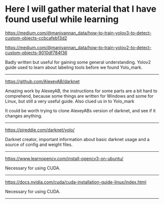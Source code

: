 # Here I will gather material that I have found useful while learning

<https://medium.com/@manivannan_data/how-to-train-yolov3-to-detect-custom-objects-ccbcafeb13d2>

<https://medium.com/@manivannan_data/how-to-train-yolov2-to-detect-custom-objects-9010df784f36>

Badly written but useful for gaining some general understanding. Yolov2 guide used to learn about labeling tools before we found Yolo_mark.

---

https://github.com/AlexeyAB/darknet

Amazing work by AlexeyAB, the instructions for some parts are a bit hard to comprehend, because some things are written for Windows and some for Linux, but still a very useful guide. Also clued us in to Yolo_mark

It could be worth trying to clone AlexeyABs version of darknet, and see if it changes anything.

---

https://pjreddie.com/darknet/yolo/

Darknet creator, important information about basic darknet usage and a source of config and weight files.

---

https://www.learnopencv.com/install-opencv3-on-ubuntu/

Necessary for using CUDA.

---

https://docs.nvidia.com/cuda/cuda-installation-guide-linux/index.html

Necessary for using CUDA.

--- 


